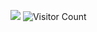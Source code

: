 ![](https://github-readme-stats.vercel.app/api?username=kevinhall1998&show_icons=true&theme=transparent)
![Visitor Count](https://profile-counter.glitch.me/kevinhall1998/count.svg)
